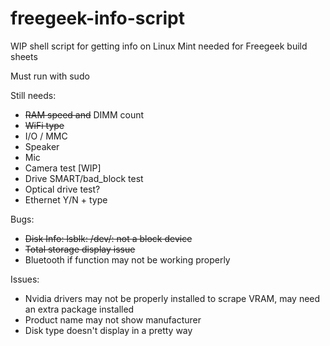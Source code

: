 # freegeek-info-script
WIP shell script for getting info on Linux Mint needed for Freegeek build sheets

Must run with sudo

Still needs:
- ~~RAM speed and~~ DIMM count
- ~~WiFi type~~
- I/O / MMC
- Speaker
- Mic
- Camera test [WIP]
- Drive SMART/bad_block test
- Optical drive test?
- Ethernet Y/N + type

Bugs:
- ~~Disk Info: lsblk: /dev/: not a block device~~
- ~~Total storage display issue~~
- Bluetooth if function may not be working properly

Issues:
- Nvidia drivers may not be properly installed to scrape VRAM, may need an extra package installed
- Product name may not show manufacturer
- Disk type doesn't display in a pretty way

